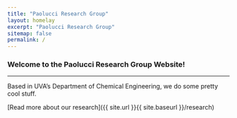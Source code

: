 ```yaml
---
title: "Paolucci Research Group"
layout: homelay
excerpt: "Paolucci Research Group"
sitemap: false
permalink: /
---
```


### Welcome to the Paolucci Research Group Website!
---
Based in UVA’s Department of Chemical Engineering, we do some pretty cool stuff.

[Read more about our research]({{ site.url }}{{ site.baseurl }}/research)
